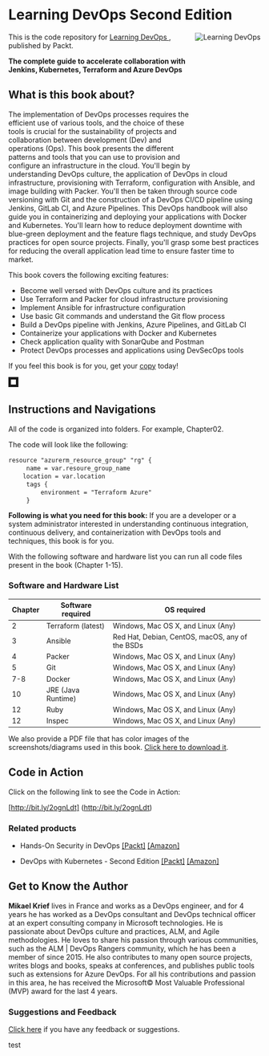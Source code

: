 # Learning DevOps Second Edition

<a href="https://www.packtpub.com/cloud-networking/learning-devops?utm_source=github&utm_medium=repository&utm_campaign=9781838642730"><img src="https://www.packtpub.com/media/catalog/product/cache/e4d64343b1bc593f1c5348fe05efa4a6/9/7/9781838642730-original.jpeg" alt="Learning DevOps " height="256px" align="right"></a>

This is the code repository for [Learning DevOps ](https://www.packtpub.com/cloud-networking/learning-devops?utm_source=github&utm_medium=repository&utm_campaign=9781838642730), published by Packt.

**The complete guide to accelerate collaboration with Jenkins, Kubernetes, Terraform and Azure DevOps**

## What is this book about?
The implementation of DevOps processes requires the efficient use of various tools, and the choice of these tools is crucial for the sustainability of projects and collaboration between development (Dev) and operations (Ops). This book presents the different patterns and tools that you can use to provision and configure an infrastructure in the cloud. You'll begin by understanding DevOps culture, the application of DevOps in cloud infrastructure, provisioning with Terraform, configuration with Ansible, and image building with Packer. You'll then be taken through source code versioning with Git and the construction of a DevOps CI/CD pipeline using Jenkins, GitLab CI, and Azure Pipelines. This DevOps handbook will also guide you in containerizing and deploying your applications with Docker and Kubernetes. You'll learn how to reduce deployment downtime with blue-green deployment and the feature flags technique, and study DevOps practices for open source projects. Finally, you'll grasp some best practices for reducing the overall application lead time to ensure faster time to market. 

This book covers the following exciting features:
* Become well versed with DevOps culture and its practices 
* Use Terraform and Packer for cloud infrastructure provisioning 
* Implement Ansible for infrastructure configuration 
* Use basic Git commands and understand the Git flow process 
* Build a DevOps pipeline with Jenkins, Azure Pipelines, and GitLab CI 
* Containerize your applications with Docker and Kubernetes 
* Check application quality with SonarQube and Postman 
* Protect DevOps processes and applications using DevSecOps tools

If you feel this book is for you, get your [copy](https://www.amazon.com/dp/1838642730) today!

<a href="https://www.packtpub.com/?utm_source=github&utm_medium=banner&utm_campaign=GitHubBanner"><img src="https://raw.githubusercontent.com/PacktPublishing/GitHub/master/GitHub.png" 
alt="https://www.packtpub.com/" border="5" /></a>

## Instructions and Navigations
All of the code is organized into folders. For example, Chapter02.

The code will look like the following:
```
resource "azurerm_resource_group" "rg" {
     name = var.resoure_group_name
    location = var.location
     tags {
         environment = "Terraform Azure"
     }
```

**Following is what you need for this book:**
If you are a developer or a system administrator interested in understanding continuous integration, continuous delivery, and containerization with DevOps tools and techniques, this book is for you.

With the following software and hardware list you can run all code files present in the book (Chapter 1-15).
### Software and Hardware List
| Chapter | Software required | OS required |
| -------- | ------------------------------------ | ----------------------------------- |
| 2 | Terraform (latest) | Windows, Mac OS X, and Linux (Any) |
| 3 | Ansible | Red Hat, Debian, CentOS, macOS, any of the BSDs |
| 4 | Packer | Windows, Mac OS X, and Linux (Any) |
| 5 | Git | Windows, Mac OS X, and Linux (Any) |
| 7-8 | Docker | Windows, Mac OS X, and Linux (Any) |
| 10 | JRE (Java Runtime) | Windows, Mac OS X, and Linux (Any) |
| 12 | Ruby | Windows, Mac OS X, and Linux (Any) |
| 12 | Inspec | Windows, Mac OS X, and Linux (Any) |

We also provide a PDF file that has color images of the screenshots/diagrams used in this book. [Click here to download it](https://static.packt-cdn.com/downloads/9781838642730_ColorImages.pdf).

## Code in Action

Click on the following link to see the Code in Action:

[http://bit.ly/2ognLdt] (http://bit.ly/2ognLdt)

### Related products
* Hands-On Security in DevOps  [[Packt]](https://www.packtpub.com/networking-and-servers/hands-security-devops?utm_source=github&utm_medium=repository&utm_campaign=9781788995504) [[Amazon]](https://www.amazon.com/dp/B07FNXVKCH)

* DevOps with Kubernetes - Second Edition  [[Packt]](https://www.packtpub.com/virtualization-and-cloud/devops-kubernetes-second-edition?utm_source=github&utm_medium=repository&utm_campaign=9781789533996) [[Amazon]](https://www.amazon.com/dp/1789533996)

## Get to Know the Author
**Mikael Krief**
 lives in France and works as a DevOps engineer, and for 4 years he has worked as a DevOps consultant and DevOps technical officer at an expert consulting company in Microsoft technologies. He is passionate about DevOps culture and practices, ALM, and Agile methodologies. He loves to share his passion through various communities, such as the ALM | DevOps Rangers community, which he has been a member of since 2015. He also contributes to many open source projects, writes blogs and books, speaks at conferences, and publishes public tools such as extensions for Azure DevOps. For all his contributions and passion in this area, he has received the Microsoft© Most Valuable Professional (MVP) award for the last 4 years.

### Suggestions and Feedback
[Click here](https://docs.google.com/forms/d/e/1FAIpQLSdy7dATC6QmEL81FIUuymZ0Wy9vH1jHkvpY57OiMeKGqib_Ow/viewform) if you have any feedback or suggestions.

test



